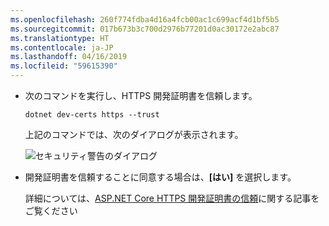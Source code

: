 ```yaml
---
ms.openlocfilehash: 260f774fdba4d16a4fcb00ac1c699acf4d1bf5b5
ms.sourcegitcommit: 017b673b3c700d2976b77201d0ac30172e2abc87
ms.translationtype: HT
ms.contentlocale: ja-JP
ms.lasthandoff: 04/16/2019
ms.locfileid: "59615390"
---
```

* 次のコマンドを実行し、HTTPS 開発証明書を信頼します。

  ```console
  dotnet dev-certs https --trust
  ```

  上記のコマンドでは、次のダイアログが表示されます。

  ![セキュリティ警告のダイアログ](~/getting-started/_static/cert.png)

* 開発証明書を信頼することに同意する場合は、**[はい]** を選択します。

  詳細については、[ASP.NET Core HTTPS 開発証明書の信頼](xref:security/enforcing-ssl#trust-the-aspnet-core-https-development-certificate-on-windows-and-macos)に関する記事をご覧ください
  
